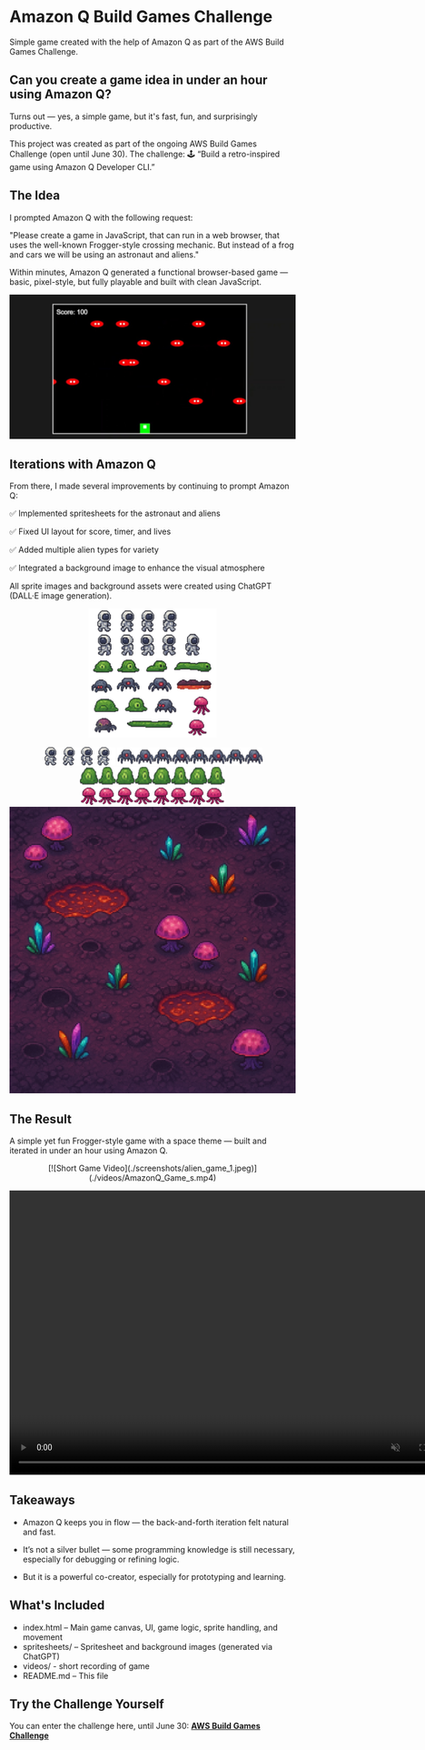 # Amazon Q Build Games Challenge
Simple game created with the help of Amazon Q as part of the AWS Build Games Challenge.

## Can you create a game idea in under an hour using Amazon Q?
Turns out — yes, a simple game, but it's fast, fun, and surprisingly productive.

This project was created as part of the ongoing AWS Build Games Challenge (open until June 30). The challenge:
🕹 “Build a retro-inspired game using Amazon Q Developer CLI.”

## The Idea
I prompted Amazon Q with the following request:

"Please create a game in JavaScript, that can run in a web browser, that uses the well-known Frogger-style crossing mechanic. But instead of a frog and cars we will be using an astronaut and aliens."

Within minutes, Amazon Q generated a functional browser-based game — basic, pixel-style, but fully playable and built with clean JavaScript.

<p align="center">
  <img src="./screenshots/alien_game_start.jpeg" />
</p>

## Iterations with Amazon Q
From there, I made several improvements by continuing to prompt Amazon Q:

✅ Implemented spritesheets for the astronaut and aliens

✅ Fixed UI layout for score, timer, and lives

✅ Added multiple alien types for variety

✅ Integrated a background image to enhance the visual atmosphere

All sprite images and background assets were created using ChatGPT (DALL·E image generation).

<p align="center">
  <img src="./spritesheets/alien_game_spritesheet.png" width=45% height=45% />
</p>
<p align="center">
  <img src="./spritesheets/astronaut_spritesheet.png" />
  <img src="./spritesheets/alien1_spritesheet.png" />
  <img src="./spritesheets/alien2_spritesheet.png" />
  <img src="./spritesheets/alien3_spritesheet.png" />
  <img src="./spritesheets/space_background.png" />
</p>

## The Result
A simple yet fun Frogger-style game with a space theme — built and iterated in under an hour using Amazon Q.

<p align="center">
  [![Short Game Video](./screenshots/alien_game_1.jpeg)](./videos/AmazonQ_Game_s.mp4)
</p>
<p align="center">
<video controls="" width="800" height="500" muted="" loop]="" autoplay="">
  <source src="./videos/AmazonQ_Game_s.mp4" type="video/mp4">
  </video>
</p>

## Takeaways

- Amazon Q keeps you in flow — the back-and-forth iteration felt natural and fast.

- It’s not a silver bullet — some programming knowledge is still necessary, especially for debugging or refining logic.

- But it is a powerful co-creator, especially for prototyping and learning.

## What's Included

- index.html – Main game canvas, UI, game logic, sprite handling, and movement
- spritesheets/ – Spritesheet and background images (generated via ChatGPT)
- videos/ - short recording of game
- README.md – This file

## Try the Challenge Yourself
You can enter the challenge here, until June 30:
**[AWS Build Games Challenge](https://community.aws/content/2y6egGcPAGQs8EwtQUM9KAONojz/build-games-challenge-build-classics-with-amazon-q-developer-cli?trk=b3ed9c83-eb20-4f68-b5b4-ffdc878e85c6&sc_channel=em&bb=237784)**

